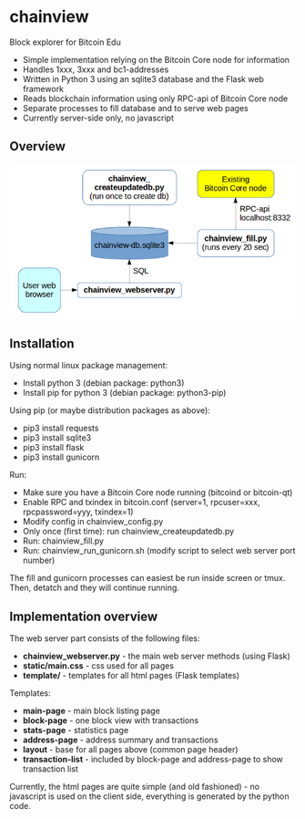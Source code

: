 # chainview
Block explorer for Bitcoin Edu

- Simple implementation relying on the Bitcoin Core node for information
- Handles 1xxx, 3xxx and bc1-addresses
- Written in Python 3 using an sqlite3 database and the Flask web framework
- Reads blockchain information using only RPC-api of Bitcoin Core node
- Separate processes to fill database and to serve web pages
- Currently server-side only, no javascript

## Overview

![Overview](doc/images/chainview-overview.png)

## Installation
Using normal linux package management:
- Install python 3 (debian package: python3)
- Install pip for python 3 (debian package: python3-pip)

Using pip (or maybe distribution packages as above):
- pip3 install requests
- pip3 install sqlite3
- pip3 install flask
- pip3 install gunicorn

Run:
- Make sure you have a Bitcoin Core node running (bitcoind or bitcoin-qt)
- Enable RPC and txindex in bitcoin.conf (server=1, rpcuser=xxx, rpcpassword=yyy, txindex=1)
- Modify config in chainview_config.py
- Only once (first time): run chainview_createupdatedb.py
- Run: chainview_fill.py
- Run: chainview_run_gunicorn.sh (modify script to select web server port number)

The fill and gunicorn processes can easiest be run inside screen or tmux. Then, detatch and they will continue running.

## Implementation overview

The web server part consists of the following files:
- **chainview_webserver.py** - the main web server methods (using Flask)
- **static/main.css** - css used for all pages
- **template/** - templates for all html pages (Flask templates)

Templates:
- **main-page** - main block listing page
- **block-page** - one block view with transactions
- **stats-page** - statistics page
- **address-page** - address summary and transactions
- **layout** - base for all pages above (common page header)
- **transaction-list** - included by block-page and address-page to show transaction list

Currently, the html pages are quite simple (and old fashioned) - no javascript
is used on the client side, everything is generated by the python code.


